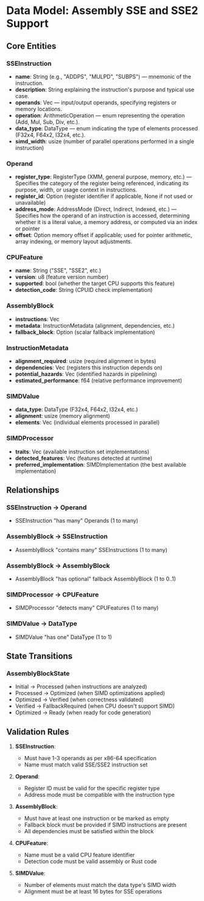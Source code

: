 # Data Model: Assembly SSE and SSE2 Support

## Core Entities

### SSEInstruction
- **name**: String (e.g., "ADDPS", "MULPD", "SUBPS") — mnemonic of the instruction.
- **description**: String explaining the instruction's purpose and typical use case.
- **operands**: Vec<Operand> — input/output operands, specifying registers or memory locations.
- **operation**: ArithmeticOperation — enum representing the operation (Add, Mul, Sub, Div, etc.).
- **data_type**: DataType — enum indicating the type of elements processed (F32x4, F64x2, I32x4, etc.).
- **simd_width**: usize (number of parallel operations performed in a single instruction)

### Operand
- **register_type**: RegisterType (XMM, general purpose, memory, etc.) — Specifies the category of the register being referenced, indicating its purpose, width, or usage context in instructions.
- **register_id**: Option<u8> (register identifier if applicable, None if not used or unavailable)
- **address_mode**: AddressMode (Direct, Indirect, Indexed, etc.) — Specifies how the operand of an instruction is accessed, determining whether it is a literal value, a memory address, or computed via an index or pointer
- **offset**: Option<i32> memory offset if applicable; used for pointer arithmetic, array indexing, or memory layout adjustments.

### CPUFeature
- **name**: String ("SSE", "SSE2", etc.)
- **version**: u8 (feature version number)
- **supported**: bool (whether the target CPU supports this feature)
- **detection_code**: String (CPUID check implementation)

### AssemblyBlock
- **instructions**: Vec<SSEInstruction>
- **metadata**: InstructionMetadata (alignment, dependencies, etc.)
- **fallback_block**: Option<AssemblyBlock> (scalar fallback implementation)

### InstructionMetadata
- **alignment_required**: usize (required alignment in bytes)
- **dependencies**: Vec<RegisterId> (registers this instruction depends on)
- **potential_hazards**: Vec<InstructionHazard> (identified hazards in pipelining)
- **estimated_performance**: f64 (relative performance improvement)

### SIMDValue
- **data_type**: DataType (F32x4, F64x2, I32x4, etc.)
- **alignment**: usize (memory alignment)
- **elements**: Vec<Value> (individual elements processed in parallel)

### SIMDProcessor
- **traits**: Vec<dyn SIMDOperations> (available instruction set implementations)
- **detected_features**: Vec<CPUFeature> (features detected at runtime)
- **preferred_implementation**: SIMDImplementation (the best available implementation)

## Relationships

### SSEInstruction -> Operand
- SSEInstruction "has many" Operands (1 to many)

### AssemblyBlock -> SSEInstruction  
- AssemblyBlock "contains many" SSEInstructions (1 to many)

### AssemblyBlock -> AssemblyBlock
- AssemblyBlock "has optional" fallback AssemblyBlock (1 to 0..1)

### SIMDProcessor -> CPUFeature
- SIMDProcessor "detects many" CPUFeatures (1 to many)

### SIMDValue -> DataType
- SIMDValue "has one" DataType (1 to 1)

## State Transitions

### AssemblyBlockState
- Initial → Processed (when instructions are analyzed)
- Processed → Optimized (when SIMD optimizations applied)
- Optimized → Verified (when correctness validated)
- Verified → FallbackRequired (when CPU doesn't support SIMD)
- Optimized → Ready (when ready for code generation)

## Validation Rules

1. **SSEInstruction**:
   - Must have 1-3 operands as per x86-64 specification
   - Name must match valid SSE/SSE2 instruction set

2. **Operand**:
   - Register ID must be valid for the specific register type
   - Address mode must be compatible with the instruction type

3. **AssemblyBlock**:
   - Must have at least one instruction or be marked as empty
   - Fallback block must be provided if SIMD instructions are present
   - All dependencies must be satisfied within the block

4. **CPUFeature**:
   - Name must be a valid CPU feature identifier
   - Detection code must be valid assembly or Rust code

5. **SIMDValue**:
   - Number of elements must match the data type's SIMD width
   - Alignment must be at least 16 bytes for SSE operations